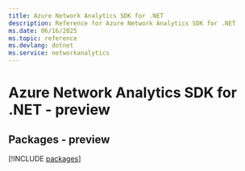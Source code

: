 ```yaml
---
title: Azure Network Analytics SDK for .NET
description: Reference for Azure Network Analytics SDK for .NET
ms.date: 06/16/2025
ms.topic: reference
ms.devlang: dotnet
ms.service: networkanalytics
---
```

# Azure Network Analytics SDK for .NET - preview
## Packages - preview
[!INCLUDE [packages](network-analytics-index.md)]